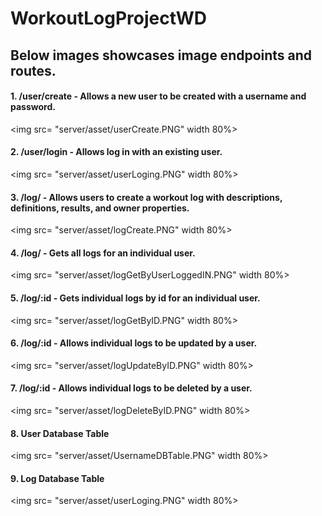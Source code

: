 # WorkoutLogProjectWD

## Below images showcases image endpoints and routes.

#### 1. /user/create - 	Allows a new user to be created with a username and password.
<img src= "server/asset/userCreate.PNG" width 80%>

#### 2. /user/login - Allows log in with an existing user.
<img src= "server/asset/userLoging.PNG" width 80%>

#### 3. /log/ - Allows users to create a workout log with descriptions, definitions, results, and owner properties.
<img src= "server/asset/logCreate.PNG" width 80%>

#### 4. /log/ - Gets all logs for an individual user.
<img src= "server/asset/logGetByUserLoggedIN.PNG" width 80%>

#### 5. /log/:id - Gets individual logs by id for an individual user.
<img src= "server/asset/logGetByID.PNG" width 80%>

#### 6. /log/:id - Allows individual logs to be updated by a user.
<img src= "server/asset/logUpdateByID.PNG" width 80%>

#### 7. /log/:id - Allows individual logs to be deleted by a user.
<img src= "server/asset/logDeleteByID.PNG" width 80%>

#### 8. User Database Table
<img src= "server/asset/UsernameDBTable.PNG" width 80%>

#### 9. Log Database Table
<img src= "server/asset/userLoging.PNG" width 80%>

